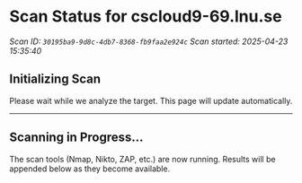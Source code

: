 # Scan Status for cscloud9-69.lnu.se

*Scan ID: `30195ba9-9d8c-4db7-8368-fb9faa2e924c`*
*Scan started: 2025-04-23 15:35:40*

## Initializing Scan

Please wait while we analyze the target. This page will update automatically.

---

## Scanning in Progress...

The scan tools (Nmap, Nikto, ZAP, etc.) are now running. Results will be appended below as they become available.

